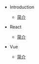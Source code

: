 * Introduction
    * [简介](README.md)

* React
    * [简介](React/%E7%AE%80%E4%BB%8B.md)

* Vue
    * [简介](Vue/%E7%AE%80%E4%BB%8B.md)
